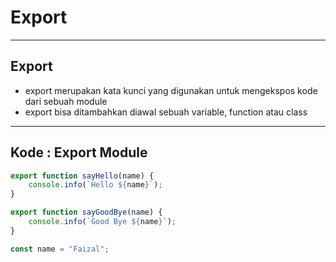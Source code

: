 # Export

---

## Export

- export merupakan kata kunci yang digunakan untuk mengekspos kode dari sebuah module
- export bisa ditambahkan diawal sebuah variable, function atau class

---

## Kode : Export Module

```js
export function sayHello(name) {
    console.info(`Hello ${name}`);
}

export function sayGoodBye(name) {
    console.info(`Good Bye ${name}`);
}

const name = "Faizal";
```